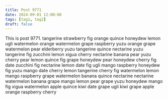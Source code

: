```yaml
---
title: Post 9771
date: 2024-09-01 12:00:00
tags: [tag1, tag2]
draft: false
---
```

This is post 9771.
tangerine
strawberry
fig
orange
quince
honeydew
lemon
ugli
watermelon
orange
watermelon
grape
raspberry
yuzu
orange
grape
watermelon
pear
elderberry
yuzu
tangerine
quince
nectarine
yuzu
tangerine
fig
zucchini
lemon
xigua
cherry
nectarine
banana
pear
yuzu
cherry
pear
lemon
quince
fig
grape
honeydew
pear
honeydew
cherry
fig
date
zucchini
fig
nectarine
lemon
date
fig
ugli
mango
raspberry
honeydew
fig
yuzu
mango
date
cherry
lemon
tangerine
cherry
fig
watermelon
lemon
mango
raspberry
grape
watermelon
banana
quince
nectarine
nectarine
watermelon
banana
grape
mango
lemon
pear
grape
yuzu
honeydew
mango
fig
xigua
watermelon
apple
quince
kiwi
date
grape
ugli
kiwi
grape
apple
orange
raspberry
cherry
